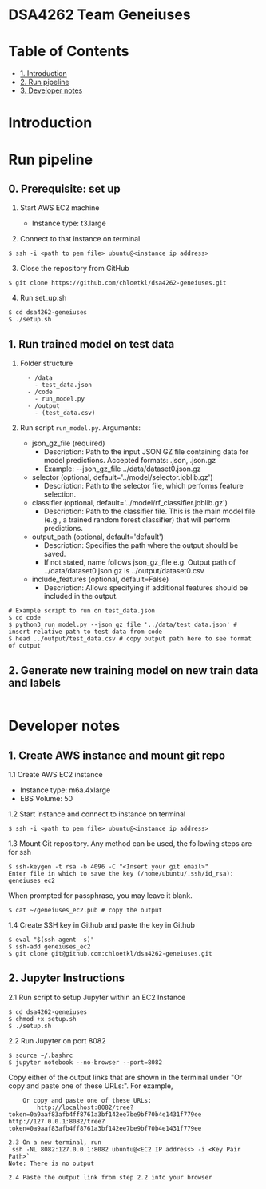 # DSA4262 Team Geneiuses

# Table of Contents

- [1. Introduction](#introduction)
- [2. Run pipeline](#run-pipeline)
- [3. Developer notes](#developer-notes)

# Introduction

# Run pipeline

## 0. Prerequisite: set up
1. Start AWS EC2 machine
    - Instance type: t3.large
  
2. Connect to that instance on terminal
```
$ ssh -i <path to pem file> ubuntu@<instance ip address>
```

3. Close the repository from GitHub
```
$ git clone https://github.com/chloetkl/dsa4262-geneiuses.git
```

4. Run set_up.sh
```
$ cd dsa4262-geneiuses
$ ./setup.sh
```

## 1. Run trained model on test data
1. Folder structure
   ```
     - /data
       - test_data.json
     - /code
       - run_model.py
     - /output
       - (test_data.csv)
   ```

3. Run script `run_model.py`. Arguments:
    - json_gz_file (required)
        - Description: Path to the input JSON GZ file containing data for model predictions. Accepted formats: .json, .json.gz
        - Example: --json_gz_file ../data/dataset0.json.gz
    - selector (optional, default='../model/selector.joblib.gz')
        - Description: Path to the selector file, which performs feature selection.
    - classifier (optional, default='../model/rf_classifier.joblib.gz')
        - Description: Path to the classifier file. This is the main model file (e.g., a trained random forest classifier) that will perform predictions.
    - output_path (optional, default='default')
        - Description: Specifies the path where the output should be saved.
        - If not stated, name follows json_gz_file e.g. Output path of ../data/dataset0.json.gz is ../output/dataset0.csv
    - include_features (optional, default=False)
        - Description: Allows specifying if additional features should be included in the output.
```
# Example script to run on test_data.json
$ cd code
$ python3 run_model.py --json_gz_file '../data/test_data.json' # insert relative path to test data from code
$ head ../output/test_data.csv # copy output path here to see format of output

```

## 2. Generate new training model on new train data and labels
```

```

# Developer notes
## 1. Create AWS instance and mount git repo

1.1 Create AWS EC2 instance
- Instance type: m6a.4xlarge
- EBS Volume: 50

1.2 Start instance and connect to instance on terminal
```
$ ssh -i <path to pem file> ubuntu@<instance ip address>
```

1.3 Mount Git repository. Any method can be used, the following steps are for ssh
```
$ ssh-keygen -t rsa -b 4096 -C "<Insert your git email>"
Enter file in which to save the key (/home/ubuntu/.ssh/id_rsa): geneiuses_ec2
```
When prompted for passphrase, you may leave it blank.
```
$ cat ~/geneiuses_ec2.pub # copy the output 
```

1.4 Create SSH key in Github and paste the key in Github
```
$ eval "$(ssh-agent -s)"
$ ssh-add geneiuses_ec2
$ git clone git@github.com:chloetkl/dsa4262-geneiuses.git
```


## 2. Jupyter Instructions 

2.1 Run script to setup Jupyter within an EC2 Instance 
```
$ cd dsa4262-geneiuses
$ chmod +x setup.sh
$ ./setup.sh
```

2.2 Run Jupyter on port 8082
```
$ source ~/.bashrc
$ jupyter notebook --no-browser --port=8082
```
Copy either of the output links that are shown in the terminal under "Or copy and paste one of these URLs:". For example,
```
    Or copy and paste one of these URLs:
        http://localhost:8082/tree?token=0a9aaf83afb4ff8761a3bf142ee7be9bf70b4e1431f779ee                                                                                http://127.0.0.1:8082/tree?token=0a9aaf83afb4ff8761a3bf142ee7be9bf70b4e1431f779ee 

2.3 On a new terminal, run
`ssh -NL 8082:127.0.0.1:8082 ubuntu@<EC2 IP address> -i <Key Pair Path>`
Note: There is no output

2.4 Paste the output link from step 2.2 into your browser
